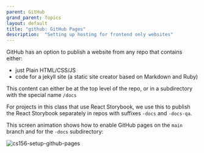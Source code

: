 ```yaml
---
parent: GitHub
grand_parent: Topics
layout: default
title: "github: GitHub Pages"
description:  "Setting up hosting for frontend only websites"
---
```


GitHub has an option to publish a website from any repo that contains either:
* just Plain HTML/CSS/JS
* code for a jekyll site (a static site creator based on Markdown and Ruby)

This content can either be at the top level of the repo, or in a subdirectory with the special name `/docs`

For projects in this class that use React Storybook, we use this to publish the React Storybook separately in repos with suffixes `-docs` and `-docs-qa`.

This screen animation shows how to enable GitHub pages on the `main` branch and for the `-docs` subdirectory:

![cs156-setup-github-pages](https://user-images.githubusercontent.com/1119017/199611367-aa337ad7-5627-4578-8ac3-7bb798fc76e8.gif)

